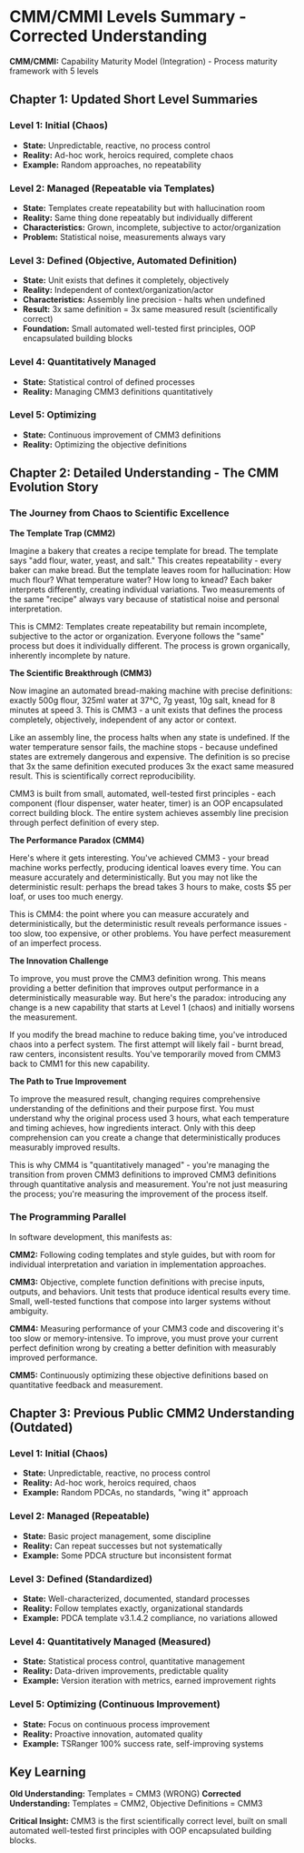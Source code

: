 # CMM/CMMI Levels Summary - Corrected Understanding

**CMM/CMMI:** Capability Maturity Model (Integration) - Process maturity framework with 5 levels

## Chapter 1: Updated Short Level Summaries

### Level 1: Initial (Chaos)
- **State:** Unpredictable, reactive, no process control
- **Reality:** Ad-hoc work, heroics required, complete chaos
- **Example:** Random approaches, no repeatability

### Level 2: Managed (Repeatable via Templates)
- **State:** Templates create repeatability but with hallucination room
- **Reality:** Same thing done repeatably but individually different
- **Characteristics:** Grown, incomplete, subjective to actor/organization
- **Problem:** Statistical noise, measurements always vary

### Level 3: Defined (Objective, Automated Definition)
- **State:** Unit exists that defines it completely, objectively
- **Reality:** Independent of context/organization/actor
- **Characteristics:** Assembly line precision - halts when undefined
- **Result:** 3x same definition = 3x same measured result (scientifically correct)
- **Foundation:** Small automated well-tested first principles, OOP encapsulated building blocks

### Level 4: Quantitatively Managed
- **State:** Statistical control of defined processes
- **Reality:** Managing CMM3 definitions quantitatively

### Level 5: Optimizing
- **State:** Continuous improvement of CMM3 definitions
- **Reality:** Optimizing the objective definitions

## Chapter 2: Detailed Understanding - The CMM Evolution Story

### The Journey from Chaos to Scientific Excellence

**The Template Trap (CMM2)**

Imagine a bakery that creates a recipe template for bread. The template says "add flour, water, yeast, and salt." This creates repeatability - every baker can make bread. But the template leaves room for hallucination: How much flour? What temperature water? How long to knead? Each baker interprets differently, creating individual variations. Two measurements of the same "recipe" always vary because of statistical noise and personal interpretation.

This is CMM2: Templates create repeatability but remain incomplete, subjective to the actor or organization. Everyone follows the "same" process but does it individually different. The process is grown organically, inherently incomplete by nature.

**The Scientific Breakthrough (CMM3)**

Now imagine an automated bread-making machine with precise definitions: exactly 500g flour, 325ml water at 37°C, 7g yeast, 10g salt, knead for 8 minutes at speed 3. This is CMM3 - a unit exists that defines the process completely, objectively, independent of any actor or context.

Like an assembly line, the process halts when any state is undefined. If the water temperature sensor fails, the machine stops - because undefined states are extremely dangerous and expensive. The definition is so precise that 3x the same definition executed produces 3x the exact same measured result. This is scientifically correct reproducibility.

CMM3 is built from small, automated, well-tested first principles - each component (flour dispenser, water heater, timer) is an OOP encapsulated correct building block. The entire system achieves assembly line precision through perfect definition of every step.

**The Performance Paradox (CMM4)**

Here's where it gets interesting. You've achieved CMM3 - your bread machine works perfectly, producing identical loaves every time. You can measure accurately and deterministically. But you may not like the deterministic result: perhaps the bread takes 3 hours to make, costs $5 per loaf, or uses too much energy.

This is CMM4: the point where you can measure accurately and deterministically, but the deterministic result reveals performance issues - too slow, too expensive, or other problems. You have perfect measurement of an imperfect process.

**The Innovation Challenge**

To improve, you must prove the CMM3 definition wrong. This means providing a better definition that improves output performance in a deterministically measurable way. But here's the paradox: introducing any change is a new capability that starts at Level 1 (chaos) and initially worsens the measurement.

If you modify the bread machine to reduce baking time, you've introduced chaos into a perfect system. The first attempt will likely fail - burnt bread, raw centers, inconsistent results. You've temporarily moved from CMM3 back to CMM1 for this new capability.

**The Path to True Improvement**

To improve the measured result, changing requires comprehensive understanding of the definitions and their purpose first. You must understand why the original process used 3 hours, what each temperature and timing achieves, how ingredients interact. Only with this deep comprehension can you create a change that deterministically produces measurably improved results.

This is why CMM4 is "quantitatively managed" - you're managing the transition from proven CMM3 definitions to improved CMM3 definitions through quantitative analysis and measurement. You're not just measuring the process; you're measuring the improvement of the process itself.

### The Programming Parallel

In software development, this manifests as:

**CMM2:** Following coding templates and style guides, but with room for individual interpretation and variation in implementation approaches.

**CMM3:** Objective, complete function definitions with precise inputs, outputs, and behaviors. Unit tests that produce identical results every time. Small, well-tested functions that compose into larger systems without ambiguity.

**CMM4:** Measuring performance of your CMM3 code and discovering it's too slow or memory-intensive. To improve, you must prove your current perfect definition wrong by creating a better definition with measurably improved performance.

**CMM5:** Continuously optimizing these objective definitions based on quantitative feedback and measurement.

## Chapter 3: Previous Public CMM2 Understanding (Outdated)

### Level 1: Initial (Chaos)
- **State:** Unpredictable, reactive, no process control
- **Reality:** Ad-hoc work, heroics required, chaos
- **Example:** Random PDCAs, no standards, "wing it" approach

### Level 2: Managed (Repeatable)
- **State:** Basic project management, some discipline
- **Reality:** Can repeat successes but not systematically
- **Example:** Some PDCA structure but inconsistent format

### Level 3: Defined (Standardized)
- **State:** Well-characterized, documented, standard processes
- **Reality:** Follow templates exactly, organizational standards
- **Example:** PDCA template v3.1.4.2 compliance, no variations allowed

### Level 4: Quantitatively Managed (Measured)
- **State:** Statistical process control, quantitative management
- **Reality:** Data-driven improvements, predictable quality
- **Example:** Version iteration with metrics, earned improvement rights

### Level 5: Optimizing (Continuous Improvement)
- **State:** Focus on continuous process improvement
- **Reality:** Proactive innovation, automated quality
- **Example:** TSRanger 100% success rate, self-improving systems

## Key Learning

**Old Understanding:** Templates = CMM3 (WRONG)
**Corrected Understanding:** Templates = CMM2, Objective Definitions = CMM3

**Critical Insight:** CMM3 is the first scientifically correct level, built on small automated well-tested first principles with OOP encapsulated building blocks.